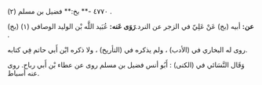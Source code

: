 ٤٧٧٠ -** بخ:** فضيل بن مسلم (٢) .

**عن:** أبيه (بخ) عَنْ عَلِيّ في الزجر عن النرد.**رَوَى عَنه:** عُبَيد اللَّه بْن الوليد الوصافي (١) (بخ) .

روى له البخاري في (الأدب) ، ولم يذكره في (التأريخ) ، ولا ذكره ابْن أَبي حاتم فِي كتابه.

وَقَال النَّسَائي في (الكنى) : أَبُو أنس فضيل بن مسلم روى عن عطاء بْن أَبي رباح. روى عنه أسباط.